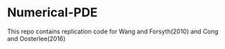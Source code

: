 # Numerical-PDE
This repo contains replication code for Wang and Forsyth(2010) and Cong and Oosterlee(2016)
